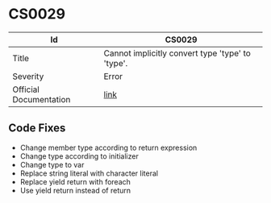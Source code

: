 # CS0029

| Id                     | CS0029                                                                                            |
| ---------------------- | ------------------------------------------------------------------------------------------------- |
| Title                  | Cannot implicitly convert type 'type' to 'type'\.                                                 |
| Severity               | Error                                                                                             |
| Official Documentation | [link](http://docs.microsoft.com/en-us/dotnet/csharp/language-reference/compiler-messages/cs0029) |

## Code Fixes

* Change member type according to return expression
* Change type according to initializer
* Change type to var
* Replace string literal with character literal
* Replace yield return with foreach
* Use yield return instead of return

